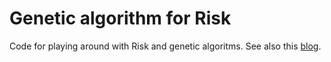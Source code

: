 # Genetic algorithm for Risk

Code for playing around with Risk and genetic algoritms.
See also this [blog](https://blog.godatadriven.com/risk-analysis).
